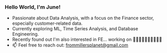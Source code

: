 ### Hello World, I'm June!

-  Passionate about Data Analysis, with a focus on the Finance sector, especially customer-related data.
-  Currently exploring ML, Time Series Analysis, and Database Engineering.
-  Recently found out I'm also interested in FE... working on 🚴‍♂️🏋️‍♂️🏊‍♂️🤸‍♂️🏃‍♂️
-  📫 Feel free to reach out: frommillersplanet@gmail.com

<!---
millersplanet/millersplanet is a ✨ special ✨ repository because its `README.md` (this file) appears on your GitHub profile.
You can click the Preview link to take a look at your changes.
--->
